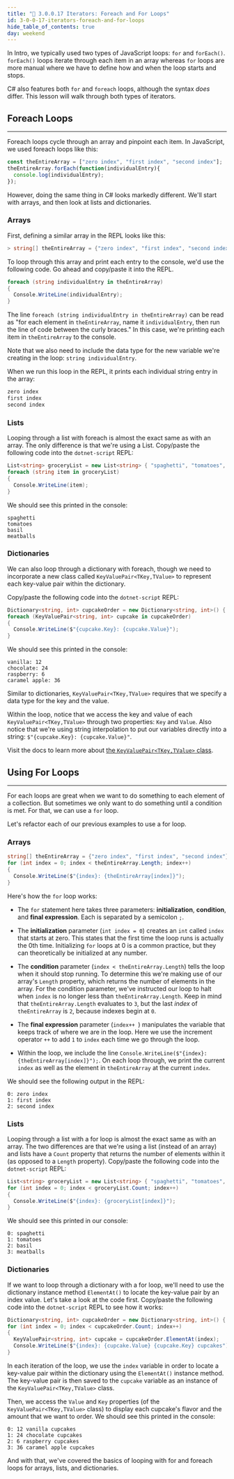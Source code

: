 ```yaml
---
title: "📓 3.0.0.17 Iterators: Foreach and For Loops"
id: 3-0-0-17-iterators-foreach-and-for-loops
hide_table_of_contents: true
day: weekend
---
```


In Intro, we typically used two types of JavaScript loops: `for` and `forEach()`. `forEach()` loops iterate through each item in an array whereas `for` loops are more manual where we have to define how and when the loop starts and stops.

C# also features both `for` and `foreach` loops, although the syntax _does_ differ. This lesson will walk through both types of iterators.

## Foreach Loops
---

Foreach loops cycle through an array and pinpoint each item. In JavaScript, we used foreach loops like this:

```javascript
const theEntireArray = ["zero index", "first index", "second index"];
theEntireArray.forEach(function(individualEntry){
  console.log(individualEntry);
});
```

However, doing the same thing in C# looks markedly different. We'll start with arrays, and then look at lists and dictionaries. 

### Arrays

First, defining a similar array in the REPL looks like this:

```csharp
> string[] theEntireArray = {"zero index", "first index", "second index"};
```

To loop through this array and print each entry to the console, we'd use the following code. Go ahead and copy/paste it into the REPL.

```csharp
foreach (string individualEntry in theEntireArray)
{
  Console.WriteLine(individualEntry);
}
```

The line `foreach (string individualEntry in theEntireArray)` can be read as "for each element in `theEntireArray`, name it `individualEntry`, then run the line of code between the curly braces." In this case, we're printing each item in `theEntireArray` to the console.

Note that we also need to include the data type for the new variable we're creating in the loop: `string individualEntry`.

When we run this loop in the REPL, it prints each individual string entry in the array:

```csharp
zero index
first index
second index
```

### Lists

Looping through a list with foreach is almost the exact same as with an array. The only difference is that we're using a List. Copy/paste the following code into the `dotnet-script` REPL:

```csharp
List<string> groceryList = new List<string> { "spaghetti", "tomatoes", "basil", "meatballs" };
foreach (string item in groceryList)
{
  Console.WriteLine(item);
}
```

We should see this printed in the console:

```
spaghetti
tomatoes
basil
meatballs
```

### Dictionaries

We can also loop through a dictionary with foreach, though we need to incorporate a new class called `KeyValuePair<TKey,TValue>` to represent each key-value pair within the dictionary.

Copy/paste the following code into the `dotnet-script` REPL:

```csharp
Dictionary<string, int> cupcakeOrder = new Dictionary<string, int>() { {"vanilla", 12}, {"chocolate", 24}, {"raspberry", 6}, {"caramel apple", 36} };
foreach (KeyValuePair<string, int> cupcake in cupcakeOrder)
{
  Console.WriteLine($"{cupcake.Key}: {cupcake.Value}");
}
```

We should see this printed in the console:

```
vanilla: 12
chocolate: 24
raspberry: 6
caramel apple: 36
```

Similar to dictionaries, `KeyValuePair<TKey,TValue>` requires that we specify a data type for the key and the value. 

Within the loop, notice that we access the key and value of each `KeyValuePair<TKey,TValue>` through two properties: `Key` and `Value`. Also notice that we're using string interpolation to put our variables directly into a string: `$"{cupcake.Key}: {cupcake.Value}"`.

Visit the docs to learn more about [the `KeyValuePair<TKey,TValue>` class](https://learn.microsoft.com/en-us/dotnet/api/system.collections.generic.keyvaluepair-2?view=net-6.0).


## Using For Loops
---

For each loops are great when we want to do something to each element of a collection. But sometimes we only want to do something until a condition is met. For that, we can use a `for` loop.

Let's refactor each of our previous examples to use a for loop.

### Arrays

```csharp
string[] theEntireArray = {"zero index", "first index", "second index"};
for (int index = 0; index < theEntireArray.Length; index++)
{
  Console.WriteLine($"{index}: {theEntireArray[index]}");
}
```

Here's how the `for` loop works:

* The `for` statement here takes three parameters: **initialization**, **condition**, and **final expression**. Each is separated by a semicolon `;`.

* The **initialization** parameter (`int index = 0`) creates an `int` called `index` that starts at zero. This states that the first time the loop runs is actually the 0th time. Initializing `for` loops at 0 is a common practice, but they can theoretically be initialized at any number.

* The **condition** parameter (`index < theEntireArray.Length`) tells the loop when it should stop running. To determine this we're making use of our array's `Length` property, which returns the number of elements in the array. For the condition parameter, we've instructed our loop to halt when `index` is no longer less than `theEntireArray.Length`. Keep in mind that `theEntireArray.Length` evaluates to `3`, but the last _index_ of `theEntireArray` is `2`, because indexes begin at `0`.

* The **final expression** parameter (`index++ `) manipulates the variable that keeps track of where we are in the loop. Here we use the increment operator `++` to add `1` to `index` each time we go through the loop.

* Within the loop, we include the line `Console.WriteLine($"{index}: {theEntireArray[index]}");`. On each loop through, we print the current `index` as well as the element in `theEntireArray` at the current `index`.

We should see the following output in the REPL:

```
0: zero index
1: first index
2: second index
```

### Lists

Looping through a list with a for loop is almost the exact same as with an array. The two differences are that we're using a list (instead of an array) and lists have a `Count` property that returns the number of elements within it (as opposed to a `Length` property). Copy/paste the following code into the `dotnet-script` REPL:

```csharp
List<string> groceryList = new List<string> { "spaghetti", "tomatoes", "basil", "meatballs" };
for (int index = 0; index < groceryList.Count; index++)
{
  Console.WriteLine($"{index}: {groceryList[index]}");
}
```

We should see this printed in our console:

```
0: spaghetti
1: tomatoes
2: basil
3: meatballs
```

### Dictionaries

If we want to loop through a dictionary with a for loop, we'll need to use the dictionary instance method `ElementAt()` to locate the key-value pair by an index value. Let's take a look at the code first. Copy/paste the following code into the `dotnet-script` REPL to see how it works:

```csharp
Dictionary<string, int> cupcakeOrder = new Dictionary<string, int>() { {"vanilla", 12}, {"chocolate", 24}, {"raspberry", 6}, {"caramel apple", 36} };
for (int index = 0; index < cupcakeOrder.Count; index++)
{
  KeyValuePair<string, int> cupcake = cupcakeOrder.ElementAt(index);
  Console.WriteLine($"{index}: {cupcake.Value} {cupcake.Key} cupcakes");
}
```

In each iteration of the loop, we use the `index` variable in order to locate a key-value pair within the dictionary using the `ElementAt()` instance method. The key-value pair is then saved to the `cupcake` variable as an instance of the `KeyValuePair<TKey,TValue>` class. 

Then, we access the `Value` and `Key` properties (of the `KeyValuePair<TKey,TValue>` class) to display each cupcake's flavor and the amount that we want to order. We should see this printed in the console:

```
0: 12 vanilla cupcakes
1: 24 chocolate cupcakes
2: 6 raspberry cupcakes
3: 36 caramel apple cupcakes
```

And with that, we've covered the basics of looping with for and foreach loops for arrays, lists, and dictionaries.
